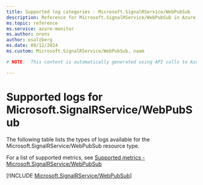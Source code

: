 ```yaml
---
title: Supported log categories - Microsoft.SignalRService/WebPubSub
description: Reference for Microsoft.SignalRService/WebPubSub in Azure Monitor Logs.
ms.topic: reference
ms.service: azure-monitor
ms.author: orens
author: osalzberg
ms.date: 09/12/2024
ms.custom: Microsoft.SignalRService/WebPubSub, naam

# NOTE:  This content is automatically generated using API calls to Azure. Any edits made on these files will be overwritten in the next run of the script. 

---
```





# Supported logs for Microsoft.SignalRService/WebPubSub  
The following table lists the types of logs available for the Microsoft.SignalRService/WebPubSub resource type.
  
  
  
For a list of supported metrics, see [Supported metrics - Microsoft.SignalRService/WebPubSub](../supported-metrics/microsoft-signalrservice-webpubsub-metrics.md)  
  

  
[!INCLUDE [Microsoft.SignalRService/WebPubSub](~/reusable-content/ce-skilling/azure/includes/azure-monitor/reference/logs/microsoft-signalrservice-webpubsub-logs-include.md)]  
  

